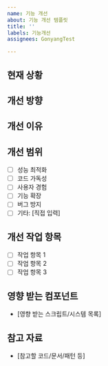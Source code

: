 ```yaml
---
name: 기능 개선
about: 기능 개선 템플릿
title: ''
labels: 기능개선
assignees: GonyangTest

---
```


## 현재 상황
<!--현재 기능/시스템의 상태 설명-->

## 개선 방향
<!--어떻게 개선할 것인지 설명-->

## 개선 이유
<!--왜 이 개선이 필요한지 설명-->

## 개선 범위
- [ ] 성능 최적화
- [ ] 코드 가독성
- [ ] 사용자 경험
- [ ] 기능 확장
- [ ] 버그 방지
- [ ] 기타: [직접 입력]

## 개선 작업 항목
- [ ] 작업 항목 1
- [ ] 작업 항목 2
- [ ] 작업 항목 3

## 영향 받는 컴포넌트
- [영향 받는 스크립트/시스템 목록]

## 참고 자료
- [참고할 코드/문서/패턴 등]
